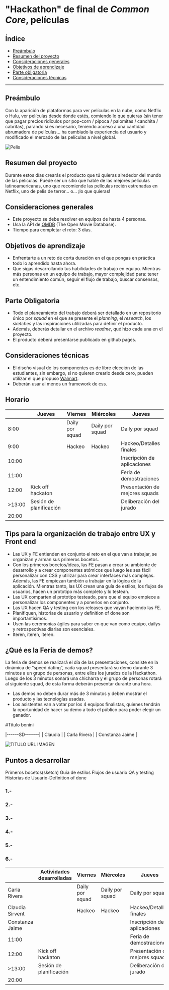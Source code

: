 # "Hackathon" de final de _Common Core_, películas

 ## Índice

 * [Preámbulo](#preámbulo)
* [Resumen del proyecto](#resumen-del-proyecto)
* [Consideraciones generales](#consideraciones-generales)
* [Objetivos de aprendizaje](#objetivos-de-aprendizaje)
* [Parte obligatoria](#parte-obligatoria)
* [Consideraciones técnicas](#consideraciones-técnicas)

 ***

 ## Preámbulo

 Con la aparición de plataformas para ver películas en la nube, como Netflix o
Hulu, ver películas desde donde estés, comiendo lo que quieras
(sin tener que pagar precios ridículos por pop-corn / pipoca / palomitas /
canchita / cabritas), parando si es necesario, teniendo acceso a una cantidad
abrumadora de películas... ha cambiado la experiencia del usuario
y modificado el mercado de las películas a nivel global.

 ![Pelis](https://media.giphy.com/media/NipFetnQOuKhW/giphy.gif)

 ## Resumen del proyecto

 Durante estos días crearás el producto que tú quieras alrededor del mundo
de las películas. Puede ser un sitio que hable de las mejores películas
latinoamericanas, uno que recomiende las películas recién estrenadas en Netflix,
uno de pelis de terror... o... ¡lo que quieras!

 ## Consideraciones generales

 * Este proyecto se debe resolver en equipos de hasta 4 personas.
* Usa la API de [OMDB](http://www.omdbapi.com/) (The Open Movie Database).
* Tiempo para completar el reto: 3 días.


 ## Objetivos de aprendizaje

 * Enfrentarte a un reto de corta duración en el que pongas en práctica todo
lo aprendido hasta ahora.
* Que sigas desarrollando tus habilidades de trabajo en equipo. Mientras más
personas en un equipo de trabajo, mayor complejidad para: tener un entendimiento
común, seguir el flujo de trabajo, buscar consensos, etc.

 ## Parte Obligatoria

 * Todo el planeamiento del trabajo deberá ser detallado en un repositorio único
por _squad_ en el que se presente el _planning_, el _research_, los _sketches_
y las inspiraciones utilizadas para definir el producto.
* Además, deberás detallar en el archivo _readme_, qué hizo cada una en el
proyecto.
* El producto deberá presentarse publicado en github pages.

 ## Consideraciones técnicas

 * El diseño visual de los componentes es de libre elección de las estudiantes,
sin embargo, si no quieren crearlo desde cero, pueden utilizar el que
propuso [Walmart](https://drive.google.com/file/d/0B6GBtl-gO6LwaVprQkFqTGI2a28/view).
* Deberán usar al menos un framework de css.


## Horario

|       |   Jueves          |  Viernes                     |Miércoles                      | Jueves                                |
|------ | ------------------| ---------------------------- | ----------------------------- | ------------------------------------- |
| 8:00  |                   |  Daily por squad             |  Daily por squad              | Daily por squad                       |
| 9:00  |                   |  Hackeo                      |  Hackeo                       | Hackeo/Detalles finales               |         
| 10:00 |                   |                              |                               | Inscripción de aplicaciones           |
| 11:00 |                   |                              |                               | Feria de demostraciones               |           
| 12:00 | Kick off hackaton |                              |                               | Presentación de mejores squads        |
|>13:00 |Sesión de planificación|                          |                               | Deliberación del jurado               |
| 20:00 |                   |                              |                               |                                       |

## Tips para la organización de trabajo entre UX y Front end 

* Las UX y FE entienden en conjunto el reto en el que van a trabajar, se organizan y arman sus primeros bocetos.
* Con los primeros bocetos/ideas, las FE pasan a crear su ambiente de desarrollo y a crear componentes atómicos que luego les sea fácil personalizar con CSS y utilizar para crear interfaces más complejas. Además, las FE empiezan también a trabajar en la lógica de la aplicación. Mientras tanto, las UX crean una guía de estilos, los flujos de usuarios, hacen un prototipo más completo y lo testean.
* Las UX comparten el prototipo testeado, para que el equipo empiece a personalizar los componentes y a ponerlos en conjunto.
* Las UX hacen QA y testing con los releases que vayan haciendo las FE.
* Planifiquen, historias de usuario y definition of done son importantísimos.
* Usen las ceremonias ágiles para saber en que van como equipo, dailys y retrospectivas diarias son esenciales.
* Iteren, iteren, iteren.

## ¿Qué es la Feria de demos?

La feria de demos se realizará el día de las presentaciones, consiste en la dinámica de “speed dating”, cada squad presentará su demo durante 3 minutos a un grupo de personas, entre ellos los jurados de la Hackathon. Luego de los 3 minutos sonará una chicharra y el grupo de personas rotará al siguiente squad, de esta forma deberán presentar durante una hora. 

* Las demos no deben durar más de 3 minutos y deben mostrar el producto y las tecnologías usadas.
* Los asistentes van a votar por los 4 equipos finalistas, quienes tendrán la oportunidad de hacer su demo a todo el público para poder elegir un ganador. 



#Título bonini

|------SD-------|
| Claudia | 
| Carla Rivera |
| Constanza Jaime |

![TITULO URL IMAGEN](URL-IMAGEN)
## Puntos a desarrollar
Primeros bocetos(sketch)
Guía de estilos
Flujos de usuario
QA y testing
Historias de Usuario-Definition of done
### 1.-
### 2.-
### 3.-
### 4.-
### 5.-
### 6.-

|       |   Actividades desarrolladas         |  Viernes                     |Miércoles                      | Jueves                                |
|------ | ------------------| ---------------------------- | ----------------------------- | ------------------------------------- |
| Carla Rivera  |                   |  Daily por squad             |  Daily por squad              | Daily por squad                       |
| Claudia Sirvent|                   |  Hackeo                      |  Hackeo                       | Hackeo/Detalles finales               |         
| Constanza Jaime |                   |                              |                               | Inscripción de aplicaciones           |
| 11:00 |                   |                              |                               | Feria de demostraciones               |           
| 12:00 | Kick off hackaton |                              |                               | Presentación de mejores squads        |
|>13:00 |Sesión de planificación|                          |                               | Deliberación del jurado               |
| 20:00 |                   |                              |                               |             